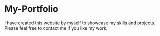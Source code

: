 # My-Portfolio


I have created this website by myself to showcase my skills and projects. Please feel free to contact me if you like my work.
